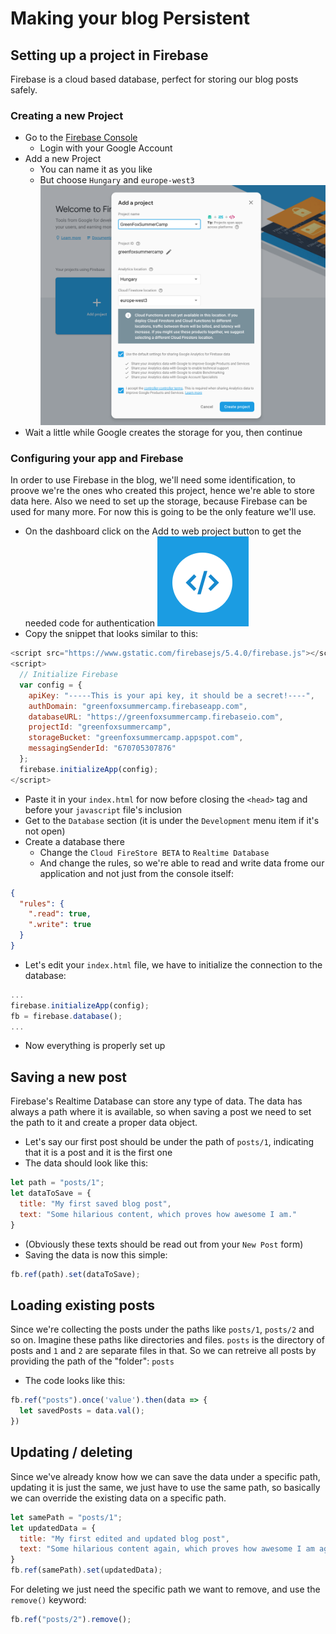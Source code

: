 # Making your blog Persistent

## Setting up a project in Firebase
Firebase is a cloud based database, perfect for storing our blog posts safely.

### Creating a new Project
- Go to the [Firebase Console](https://console.firebase.google.com/)
  - Login with your Google Account
- Add a new Project
  - You can name it as you like
  - But choose `Hungary` and `europe-west3`
![Create Firebase Project](assets/fb-create.png)
- Wait a little while Google creates the storage for you, then continue

### Configuring your app and Firebase
In order to use Firebase in the blog, we'll need some identification, to proove we're the ones who created this project, hence we're able to store data here. Also we need to set up the storage, because Firebase can be used for many more. For now this is going to be the only feature we'll use.
- On the dashboard click on the Add to web project button to get the needed code for authentication
![Add to web project](assets/fb-add-to-web.png)
- Copy the snippet that looks similar to this:
```javascript
<script src="https://www.gstatic.com/firebasejs/5.4.0/firebase.js"></script>
<script>
  // Initialize Firebase
  var config = {
    apiKey: "-----This is your api key, it should be a secret!----",
    authDomain: "greenfoxsummercamp.firebaseapp.com",
    databaseURL: "https://greenfoxsummercamp.firebaseio.com",
    projectId: "greenfoxsummercamp",
    storageBucket: "greenfoxsummercamp.appspot.com",
    messagingSenderId: "670705307876"
  };
  firebase.initializeApp(config);
</script>
```
- Paste it in your `index.html` for now before closing the `<head>` tag and before your `javascript` file's inclusion
- Get to the `Database` section (it is under the `Development` menu item if it's not open)
- Create a database there
  - Change the `Cloud FireStore BETA` to `Realtime Database`
  - And change the rules, so we're able to read and write data frome our application and not just from the console itself:
```json
{
  "rules": {
    ".read": true,
    ".write": true
  }
}
```
- Let's edit your `index.html` file, we have to initialize the connection to the database:
```javascript
...
firebase.initializeApp(config);
fb = firebase.database();
...
```
- Now everything is properly set up

## Saving a new post
Firebase's Realtime Database can store any type of data. The data has always a path where it is available, so when saving a post we need to set the path to it and create a proper data object.
- Let's say our first post should be under the path of `posts/1`, indicating that it is a post and it is the first one
- The data should look like this:
```javascript
let path = "posts/1";
let dataToSave = {
  title: "My first saved blog post",
  text: "Some hilarious content, which proves how awesome I am."
}
```
- (Obviously these texts should be read out from your `New Post` form)
- Saving the data is now this simple:
```javascript
fb.ref(path).set(dataToSave);
```

## Loading existing posts
Since we're collecting the posts under the paths like `posts/1`, `posts/2` and so on. Imagine these paths like directories and files. `posts` is the directory of posts and `1` and `2` are separate files in that. So we can retreive all posts by providing the path of the "folder": `posts`
- The code looks like this:
```javascript
fb.ref("posts").once('value').then(data => {
  let savedPosts = data.val();
})
```

## Updating / deleting
Since we've already know how we can save the data under a specific path, updating it is just the same, we just have to use the same path, so basically we can override the existing data on a specific path.
```javascript
let samePath = "posts/1";
let updatedData = {
  title: "My first edited and updated blog post",
  text: "Some hilarious content again, which proves how awesome I am again."
}
fb.ref(samePath).set(updatedData);
```
For deleting we just need the specific path we want to remove, and use the `remove()` keyword:
```javascript
fb.ref("posts/2").remove();
```